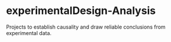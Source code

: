 # experimentalDesign-Analysis
Projects to establish causality and draw reliable conclusions from experimental data.
